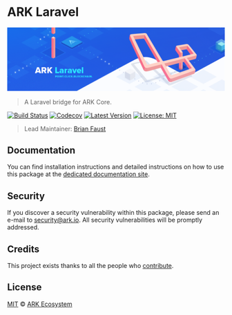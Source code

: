 # ARK Laravel

<p align="center">
    <img src="https://github.com/ArkEcosystem/laravel/blob/master/banner.png" />
</p>

> A Laravel bridge for ARK Core.

[![Build Status](https://badgen.now.sh/circleci/github/ArkEcosystem/laravel)](https://circleci.com/gh/ArkEcosystem/laravel)
[![Codecov](https://badgen.now.sh/codecov/c/github/arkecosystem/laravel)](https://codecov.io/gh/arkecosystem/laravel)
[![Latest Version](https://badgen.now.sh/github/release/ArkEcosystem/laravel)](https://github.com/ArkEcosystem/laravel/releases)
[![License: MIT](https://badgen.now.sh/badge/license/MIT/green)](https://opensource.org/licenses/MIT)

> Lead Maintainer: [Brian Faust](https://github.com/faustbrian)

## Documentation

You can find installation instructions and detailed instructions on how to use this package at the [dedicated documentation site](https://docs.ark.io/sdk/frameworks/laravel.html).

## Security

If you discover a security vulnerability within this package, please send an e-mail to security@ark.io. All security vulnerabilities will be promptly addressed.

## Credits

This project exists thanks to all the people who [contribute](../../contributors).

## License

[MIT](LICENSE) © [ARK Ecosystem](https://ark.io)

